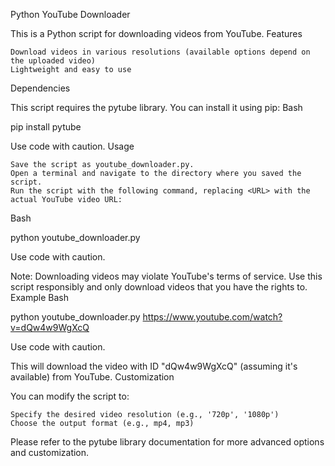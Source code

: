 Python YouTube Downloader

This is a Python script for downloading videos from YouTube.
Features

    Download videos in various resolutions (available options depend on the uploaded video)
    Lightweight and easy to use

Dependencies

This script requires the pytube library. You can install it using pip:
Bash

pip install pytube

Use code with caution.
Usage

    Save the script as youtube_downloader.py.
    Open a terminal and navigate to the directory where you saved the script.
    Run the script with the following command, replacing <URL> with the actual YouTube video URL:

Bash

python youtube_downloader.py <URL>

Use code with caution.

Note: Downloading videos may violate YouTube's terms of service. Use this script responsibly and only download videos that you have the rights to.
Example
Bash

python youtube_downloader.py https://www.youtube.com/watch?v=dQw4w9WgXcQ

Use code with caution.

This will download the video with ID "dQw4w9WgXcQ" (assuming it's available) from YouTube.
Customization

You can modify the script to:

    Specify the desired video resolution (e.g., '720p', '1080p')
    Choose the output format (e.g., mp4, mp3)

Please refer to the pytube library documentation for more advanced options and customization.
